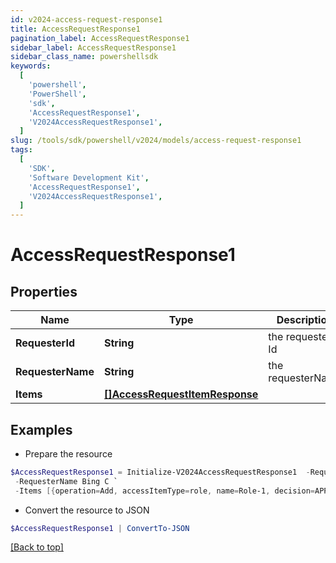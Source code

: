 ```yaml
---
id: v2024-access-request-response1
title: AccessRequestResponse1
pagination_label: AccessRequestResponse1
sidebar_label: AccessRequestResponse1
sidebar_class_name: powershellsdk
keywords:
  [
    'powershell',
    'PowerShell',
    'sdk',
    'AccessRequestResponse1',
    'V2024AccessRequestResponse1',
  ]
slug: /tools/sdk/powershell/v2024/models/access-request-response1
tags:
  [
    'SDK',
    'Software Development Kit',
    'AccessRequestResponse1',
    'V2024AccessRequestResponse1',
  ]
---
```


# AccessRequestResponse1

## Properties

| Name | Type | Description | Notes |
| --- | --- | --- | --- |
| **RequesterId** | **String** | the requester Id | [optional] |
| **RequesterName** | **String** | the requesterName | [optional] |
| **Items** | [**[]AccessRequestItemResponse**](access-request-item-response) |  | [optional] |

## Examples

- Prepare the resource

```powershell
$AccessRequestResponse1 = Initialize-V2024AccessRequestResponse1  -RequesterId 2c91808a77ff216301782327a50f09bf `
 -RequesterName Bing C `
 -Items [{operation=Add, accessItemType=role, name=Role-1, decision=APPROVED, description=The role descrition, sourceId=8a80828f643d484f01643e14202e206f, sourceName=Source1, approvalInfos=[{name=John Snow, id=8a80828f643d484f01643e14202e2000, status=Approved}]}]
```

- Convert the resource to JSON

```powershell
$AccessRequestResponse1 | ConvertTo-JSON
```

[[Back to top]](#)
